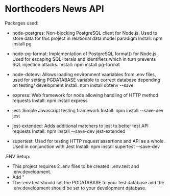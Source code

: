 # Northcoders News API

Packages used:

- node-postgres: Non-blocking PostgreSQL client for Node.js. Used to store data for this project in relational data model paradigm
  Install: npm install pg

- node-pg-format: Implementation of PostgreSQL format() for Node.js. Used for escaping SQL literals and identifiers which in turn prevents SQL injection attacks.
  Install: npm install pg-format

- node-dotenv: Allows loading environment vaariables from .env files, used for setting PGDATABASE variable to correct database depending on testing/ development
  Install: npm install dotenv --save

- express: Web framework for node allowing handling of HTTP method requests
  Install: npm install express

- jest: Simple Javascript testing framework
  Install: npm install --save-dev jest

- jest-extended: Adds additional matchers to jest to better test API requests
  Install: npm install --save-dev jest-extended
- supertest: Used for testing HTTP request assertions and API as a whole. Used in conjunction with Jest
  Install: npm install supertest --save-dev

.ENV Setup:

- This project requires 2 .env files to be created: .env.test and .env.development.
- Add "
- The .env.test should set the PGDATABASE to your test database and the .env.development should be set to your development database.
